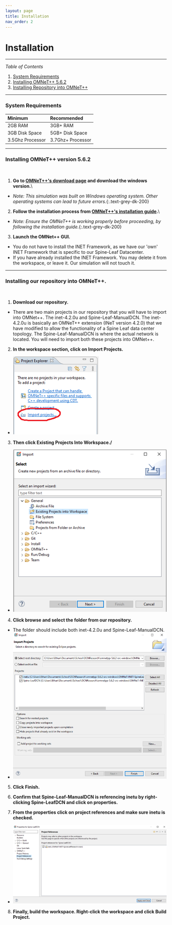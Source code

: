 ```yaml
---
layout: page
title: Installation
nav_order: 2
---
```


# **Installation**

***

_Table of Contents_
1. [System Requirements](#system-requirements)
2. [Installing OMNeT++ 5.6.2](#installing-omnet-version-562)
3. [Installing Repository into OMNeT++](#installing-our-repository-into-omnet)

***

### System Requirements

| Minimum          | Recommended       |
|:-----------------|:------------------|
| 2GB RAM          | 3GB+ RAM          |
| 3GB Disk Space   | 5GB+ Disk Space   |
| 3.5Ghz Processor | 3.7Ghz+ Processor |

***

### Installing OMNeT++ version 5.6.2

<br/>

1. **Go to [OMNeT++'s download page](https://omnetpp.org/download/) and download the windows version.**\
  - _Note: This simulation was built on Windows operating system.
 Other operating systems can lead to future errors._{:.text-grey-dk-200}

 2. **Follow the installation process from [OMNeT++'s installation guide](https://doc.omnetpp.org/omnetpp/InstallGuide.pdf).**\
  - _Note: Ensure the OMNeT++ is working properly before proceeding,
 by following the installation guide._{:.text-grey-dk-200}

 3. **Launch the OMNet++ GUI.**
  - You do not have to install the INET Framework, as we have our 'own' INET
  Framework that is specific to our Spine-Leaf Datacenter.
  - If you have already installed the INET Framework. You may delete it from the
  workspace, or leave it. Our simulation will not touch it.

***

### Installing our repository into OMNeT++.

<br/>

1. **Download our repository.**
 - There are two main projects in our repository that you will have to import into
OMNet++. The inet-4.2.0u and Spine-Leaf-ManualDCN. The inet-4.2.0u is basically an
OMNeT++ extension (INeT version 4.2.0) that we have modified to allow the
functionality of a Spine Leaf data center topology. The Spine-Leaf-ManualDCN is
where the actual network is located. You will need to import both these projects
into OMNet++.

2. **In the workspace section, click on Import Projects.**
 - ![](images\s3.png)
3. **Then click Existing Projects Into Workspace./**
- ![](images\s4.png)

4. **Click browse and select the folder from our repository.**
 - The folder should include both inet-4.2.0u and Spine-Leaf-ManualDCN.
 - ![](images\s5.png)

5. **Click Finish.**

6. **Confirm that Spine-Leaf-ManualDCN is referencing inetu by right-clicking Spine-LeafDCN and click on properties.**

7. **From the properties click on project references and make sure inetu is checked.**
 - ![](images\s6.png)

8. **Finally, build the workspace. Right-click the workspace and click Build Project.**
